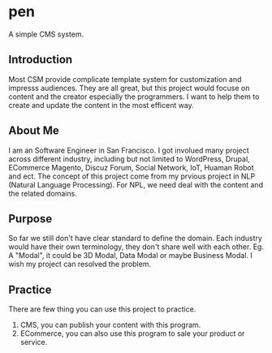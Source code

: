 # pen

A simple CMS system.

## Introduction

Most CSM provide complicate template system for customization and impresss audiences. They are all great, but this
project would focuse on content and the creator especially the programmers. I want to help them to create and update
the content in the most efficent way.

## About Me

I am an Software Engineer in San Francisco. I got involued many project across different industry, including but not
limited to WordPress, Drupal, ECommerce Magento, Discuz Forum, Social Network, IoT, Huaman Robot and ect. The concept of
this project come from my prvious project in NLP (Natural Language Processing). For NPL, we need deal with the content
and the related domains.

## Purpose

So far we still don't have clear standard to define the domain. Each industry would have their own terminology, they
don't share well with each other. Eg. A "Modal", it could be 3D Modal, Data Modal or maybe Business Modal. I wish my
project can resolved the problem.

## Practice

There are few thing you can use this project to practice.

1. CMS, you can publish your content with this program.
2. ECommerce, you can also use this program to sale your product or service.

